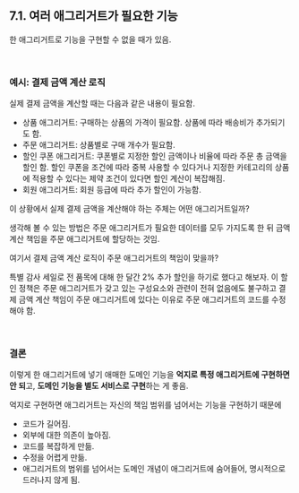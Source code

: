 ## 7.1. 여러 애그리거트가 필요한 기능

한 애그리거트로 기능을 구현할 수 없을 때가 있음.

<br>

### 예시: 결제 금액 계산 로직

실제 결제 금액을 계산할 때는 다음과 같은 내용이 필요함.

- 상품 애그리거트: 구매하는 상품의 가격이 필요함. 상품에 따라 배송비가 추가되기도 함.
- 주문 애그리거트: 상품별로 구매 개수가 필요함.
- 할인 쿠폰 애그리거트: 쿠폰별로 지정한 할인 금액이나 비율에 따라 주문 총 금액을 할인 함. 할인 쿠폰을 조건에 따라 중복 사용할 수 있다거나 지정한 카테고리의 상품에 적용할 수 있다는 제약 조건이 있다면 할인 계산이 복잡해짐.
- 회원 애그리거트: 회원 등급에 따라 추가 할인이 가능함.

이 상황에서 실제 결제 금액을 계산해야 하는 주체는 어떤 애그리거트일까?

생각해 볼 수 있는 방법은 주문 애그리거트가 필요한 데이터를 모두 가지도록 한 뒤 금액 계산 책임을 주문 애그리거트에 할당하는 것임.

여기서 결제 금액 계산 로직이 주문 애그리거트의 책임이 맞을까?

특별 감사 세일로 전 품목에 대해 한 달간 2% 추가 할인을 하기로 했다고 해보자. 이 할인 정책은 주문 애그리거트가 갖고 있는 구성요소와 관련이 전혀 없음에도 불구하고 결제 금액 계산 책임이 주문 애그리거트에 있다는 이유로 주문 애그리거트의 코드를 수정해야 함.

<br>

### 결론

이렇게 한 애그리거트에 넣기 애매한 도메인 기능을 **억지로 특정 애그리거트에 구현하면 안 되**고,
**도메인 기능을 별도 서비스로 구현**하는 게 좋음.

억지로 구현하면 애그리거트는 자신의 책임 범위를 넘어서는 기능을 구현하기 때문에

- 코드가 길어짐.
- 외부에 대한 의존이 높아짐.
- 코드를 복잡하게 만듦.
- 수정을 어렵게 만듦.
- 애그리거트의 범위를 넘어서는 도메인 개념이 애그리거트에 숨어들어, 명시적으로 드러나지 않게 됨.